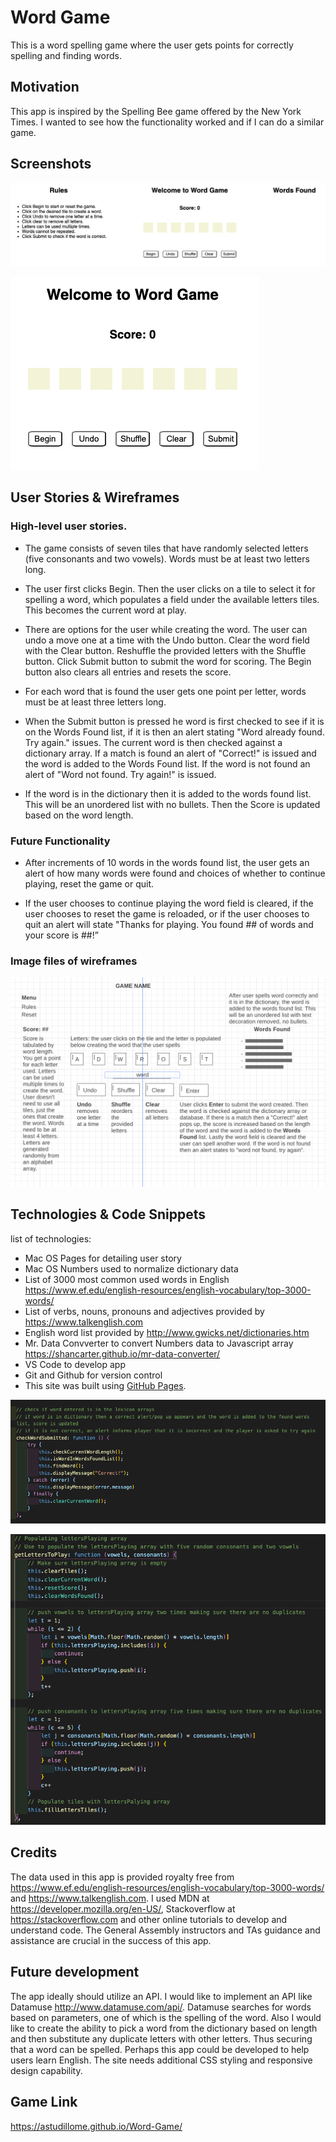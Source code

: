 # Word Game 
This is a word spelling game where the user gets points for correctly spelling and finding words.

## Motivation
This app is inspired by the Spelling Bee game offered by the New York Times. I wanted to see how the functionality worked and if I can do a similar game. 

## Screenshots
![Image of Game](Images/WordGAme_app1.png)

![Image of Game Controls](Images/WordGAme_app2.png)

## User Stories & Wireframes

### High-level user stories.
- The game consists of seven tiles that have randomly selected letters (five consonants and two vowels). Words must be at least two letters long. 

- The user first clicks Begin. Then the user clicks on a tile to select it for spelling a word, which populates a field under the available letters tiles. This becomes the current word at play.

- There are options for the user while creating the word. The user can undo a move one at a time with the Undo button. Clear the word field with the Clear button. Reshuffle the provided letters with the Shuffle button. Click Submit button to submit the word for scoring. The Begin button also clears all entries and resets the score.

- For each word that is found the user gets one point per letter, words must be at least three letters long.

- When the Submit button is pressed he word is first checked to see if it is on the Words Found list, if it is then an alert stating "Word already found. Try again." issues. The current word is then checked against a dictionary array. If a match is found an alert of "Correct!" is issued and the word is added to the Words Found list. If the word is not found an alert of "Word not found. Try again!" is issued.

- If the word is in the dictionary then it is  added to the words found list. This will be an unordered list with no bullets. Then the Score is updated based on the word length.

### Future Functionality
- After increments of 10 words in the words found list, the user gets an alert of how many words were found and choices of whether to continue playing, reset the game or quit.

- If the user chooses to continue playing the word field is cleared,  if the user chooses to reset the game is reloaded, or if the user chooses to quit an alert will state "Thanks for playing. You found ## of words and your score is ##!”

### Image files of wireframes
![Image of Game](Images/MAstudillo_Proj1_Wireframe.png)

## Technologies & Code Snippets
list of technologies:
- Mac OS Pages for detailing user story 
- Mac OS Numbers used to normalize dictionary data
- List of 3000 most common used words in English https://www.ef.edu/english-resources/english-vocabulary/top-3000-words/
- List of verbs, nouns, pronouns and adjectives provided by https://www.talkenglish.com
- English word list provided by http://www.gwicks.net/dictionaries.htm
- Mr. Data Convverter to convert Numbers data to Javascript array https://shancarter.github.io/mr-data-converter/
- VS Code to develop app
- Git and Github for version control
- This site was built using [GitHub Pages](https://pages.github.com/).

![Image of Code](Images/code1.png)

![Image of Code Two](Images/code2.png)

## Credits
The data used in this app is provided royalty free from https://www.ef.edu/english-resources/english-vocabulary/top-3000-words/ and https://www.talkenglish.com. I used MDN at https://developer.mozilla.org/en-US/, Stackoverflow at https://stackoverflow.com and other online tutorials to develop and understand code. The General Assembly instructors and TAs guidance and assistance are crucial in the success of this app. 

## Future development
The app ideally should utilize an API. I would like to implement an API like Datamuse http://www.datamuse.com/api/. Datamuse searches for words based on parameters, one of which is the spelling of the word. Also I would like to create the ability to pick a word from the dictionary based on length and then substitute any duplicate letters with other letters. Thus securing that a word can be spelled. Perhaps this app could be developed to help users learn English. The site needs additional CSS styling and responsive design capability.

## Game Link
https://astudillome.github.io/Word-Game/
